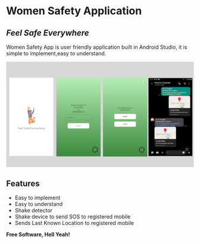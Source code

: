 # Women Safety Application
## _Feel Safe Everywhere_


Women Safety App is user friendly application built in Android Studio,
it is simple to implement,easy to understand.



[<img src="media/womenSafety.png" />](https://t.me/vinayak_09)





## Features

- Easy to implement
- Easy to understand
- Shake detector
- Shake device to send SOS to registered mobile
- Sends Last Known Location to registered mobile


**Free Software, Hell Yeah!**

[//]: # (These are reference links used in the body of this note and get stripped out when the markdown processor does its job. There is no need to format nicely because it shouldn't be seen. Thanks SO - http://stackoverflow.com/questions/4823468/store-comments-in-markdown-syntax)

   
